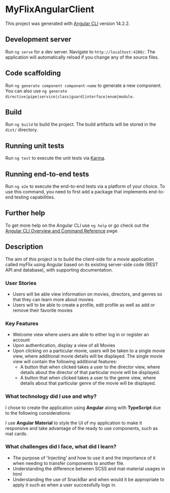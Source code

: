 # MyFlixAngularClient

This project was generated with [Angular CLI](https://github.com/angular/angular-cli) version 14.2.2.

## Development server

Run `ng serve` for a dev server. Navigate to `http://localhost:4200/`. The application will automatically reload if you change any of the source files.

## Code scaffolding

Run `ng generate component component-name` to generate a new component. You can also use `ng generate directive|pipe|service|class|guard|interface|enum|module`.

## Build

Run `ng build` to build the project. The build artifacts will be stored in the `dist/` directory.

## Running unit tests

Run `ng test` to execute the unit tests via [Karma](https://karma-runner.github.io).

## Running end-to-end tests

Run `ng e2e` to execute the end-to-end tests via a platform of your choice. To use this command, you need to first add a package that implements end-to-end testing capabilities.

## Further help

To get more help on the Angular CLI use `ng help` or go check out the [Angular CLI Overview and Command Reference](https://angular.io/cli) page.

## Description
The aim of this project is to  build the client-side for a movie application called myFlix using Angular based on its existing server-side code (REST API and database), with supporting documentation.

### User Stories
* Users will be able view information on movies, directors, and genres so that they can learn more about movies
* Users will to be able to create a profile, edit profile as well as add or remove their favorite movies

### Key Features
* Welcome view where users are able to either log in or register an account
* Upon authentication, display a view of all Movies
* Upon clicking on a particular movie, users will be taken to a single movie view, where
additional movie details will be displayed. The single movie view will contain the following additional features:
  * A button that when clicked takes a user to the director view, where details about the director of that particular movie will be displayed.
  * A button that when clicked takes a user to the genre view, where details about that particular genre of the movie will be displayed.


### What technology did I use and why?

I chose to create the application using **Angular** along with **TypeScript** due to the following considerations:

I use **Angular Material** to style the UI of my application to make it responsive and take advantage of the ready to use components, such as mat cards.

### What challenges did I face, what did I learn?
* The purpose of 'Injecting' and how to use it and the importance of it when needing to transfer components to another file.
* Understanding the difference between SCSS and mat-material usages in html
* Understanding the use of SnackBar and when would it be appropriate to apply it such as when a user successfully logs in.

